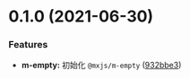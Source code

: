 # 0.1.0 (2021-06-30)


### Features

* **m-empty:** 初始化 `@mxjs/m-empty` ([932bbe3](https://github.com/miaoxing/mxjs-m-empty/commit/932bbe37026caf4bf1fd8e081e9b5943167801a9))
